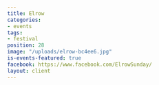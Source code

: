 ```yaml
---
title: Elrow
categories:
- events
tags:
- festival
position: 28
image: "/uploads/elrow-bc4ee6.jpg"
is-events-featured: true
facebook: https://www.facebook.com/ElrowSunday/
layout: client
---
```


